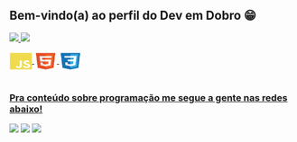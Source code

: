 ## Bem-vindo(a) ao perfil do Dev em Dobro 😁

 <div>
   <a href="https://github.com/Paulo-Vitorcruz">
   <img height="180em" src="https://github-readme
     stats.vercel.app/apiusername=PauloVitorcruz&show_icons=true&theme=tokyonight&include_all_commits=true&count_private=true"/>
   <img height="180em" src="https://github-readme-stats.vercel.app/api/top-langs/?username=Paulo-Vitorcruz&layout=compact&langs_count=6&theme=tokyonight"/>
</div>
    
<div style="display: inline_block"><br>
  <img align="center" alt="Js" height="30" width="40" src="https://raw.githubusercontent.com/devicons/devicon/master/icons/javascript/javascript-plain.svg">
  <img align="center" alt="HTML" height="30" width="40" src="https://raw.githubusercontent.com/devicons/devicon/master/icons/html5/html5-original.svg">
  <img align="center" alt="CSS" height="30" width="40" src="https://raw.githubusercontent.com/devicons/devicon/master/icons/css3/css3-original.svg">
</div>
 
<br>
 
### Pra conteúdo sobre programação me segue a gente nas redes abaixo!
 
<div> 
  <a href="https://instagram.com/paulovitor_cruz
" target="_blank"><img src="https://img.shields.io/badge/-Instagram-%23E4405F?style=for-the-badge&logo=instagram&logoColor=white" target="_blank"></a>
  <a href = "mailto:paulovitorcruz.dev@hotmail.com"><img src="https://img.shields.io/badge/-outlook-%23333?style=for-the-badge&logo=gmail&logoColor=white" target="_blank"></a>
  <a href="https://www.linkedin.com/in/paulo-vitor-de-oliveira-da-cruz"><img src="https://img.shields.io/badge/-LinkedIn-%230077B5?style=for-the-badge&logo=linkedin&logoColor=white" target="_blank"></a>
</div>
